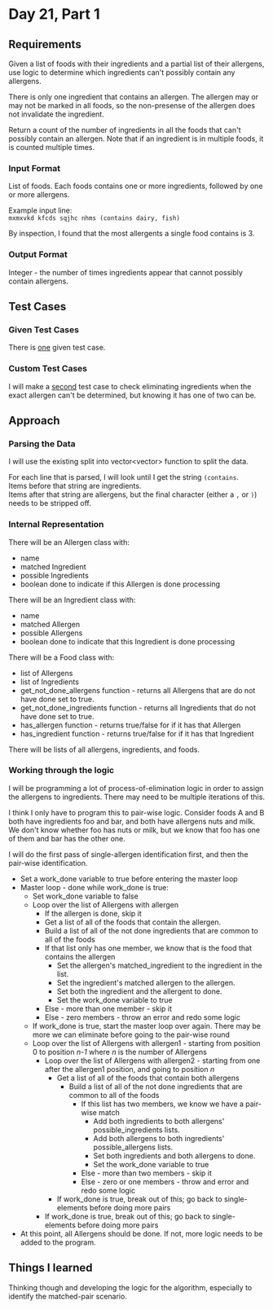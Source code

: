 # Day 21, Part 1 #

## Requirements ##

Given a list of foods with their ingredients and a partial list of their allergens, use logic to determine which ingredients can't possibly contain any allergens.

There is only one ingredient that contains an allergen. The allergen may or may not be marked in all foods, so the non-presense of the allergen does not invalidate the ingredient.

Return a count of the number of ingredients in all the foods that can't possibly contain an allergen. Note that if an ingredient is in multiple foods, it is counted multiple times.

### Input Format ###

List of foods.
Each foods contains one or more ingredients, followed by one or more allergens.

Example input line:    
`mxmxvkd kfcds sqjhc nhms (contains dairy, fish)`

By inspection, I found that the most allergents a single food contains is 3.

### Output Format ###

Integer -  the number of times ingredients appear that cannot possibly contain allergens.

## Test Cases ##

### Given Test Cases ###

There is [one](../data/test_cases/day21_test1.txt) given test case.

### Custom Test Cases ###

I will make a [second](../data/test_cases/day21_test2.txt) test case to check eliminating ingredients when the exact allergen can't be determined, but knowing it has one of two can be.

## Approach ##

### Parsing the Data ###

I will use the existing split into vector<vector<string>> function to split the data.

For each line that is parsed, I will look until I get the string `(contains`.  
Items before that string are ingredients.  
Items after that string are allergens, but the final character (either a `,` or `)`) needs to be stripped off.

### Internal Representation ###

There will be an Allergen class with:
* name
* matched Ingredient
* possible Ingredients
* boolean done to indicate if this Allergen is done processing

There will be an Ingredient class with:
* name
* matched Allergen
* possible Allergens
* boolean done to indicate that this Ingredient is done processing

There will be a Food class with:
* list of Allergens
* list of Ingredients
* get_not_done_allergens function - returns all Allergens that are do not have done set to true.
* get_not_done_ingredients function - returns all Ingredients that do not have done set to true.
* has_allergen function - returns true/false for if it has that Allergen
* has_ingredient function - returns true/false for if it has that Ingredient

There will be lists of all allergens, ingredients, and foods.

### Working through the logic ###

I will be programming a lot of process-of-elimination logic in order to assign the allergens to ingredients. There may need to be multiple iterations of this.

I think I only have to program this to pair-wise logic. Consider foods A and B both have ingredients foo and bar, and both have allergens nuts and milk. We don't know whether foo has nuts or milk, but we know that foo has one of them and bar has the other one.

I will do the first pass of single-allergen identification first, and then the pair-wise identification.

* Set a work_done variable to true before entering the master loop
* Master loop - done while work_done is true:
    * Set work_done variable to false
    * Loop over the list of Allergens with allergen
        * If the allergen is done, skip it
        * Get a list of all of the foods that contain the allergen.
        * Build a list of all of the not done ingredients that are common to all of the foods
        * If that list only has one member, we know that is the food that contains the allergen
            * Set the allergen's matched_ingredient to the ingredient in the list.
            * Set the ingredient's matched allergen to the allergen.
            * Set both the ingredient and the allergent to done.
            * Set the work_done variable to true
        * Else - more than one member - skip it
        * Else - zero members - throw an error and redo some logic
    * If work_done is true, start the master loop over again. There may be more we can eliminate before going to the pair-wise round
    * Loop over the list of Allergens with allergen1 - starting from position 0 to position *n-1* where *n* is the number of Allergens
        * Loop over the list of Allergens with allergen2 - starting from one after the allergen1 position, and going to position *n*
            * Get a list of all of the foods that contain both allergens
                * Build a list of all of the not done ingredients that are common to all of the foods
                    * If this list has two members, we know we have a pair-wise match
                        * Add both ingredients to both allergens' possible_ingredients lists.
                        * Add both allergens to both ingredients' possible_allergens lists.
                        * Set both ingredients and both allergens to done.
                        * Set the work_done variable to true
                    * Else - more than two members - skip it
                    * Else - zero or one members - throw and error and redo some logic
            * If work_done is true, break out of this; go back to single-elements before doing more pairs
        * If work_done is true, break out of this; go back to single-elements before doing more pairs
* At this point, all Allergens should be done. If not, more logic needs to be added to the program.

## Things I learned ##

Thinking though and developing the logic for the algorithm, especially to identify the matched-pair scenario.
